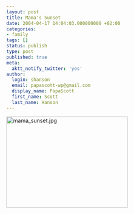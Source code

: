 ```yaml
---
layout: post
title: Mama's Sunset
date: 2004-04-17 14:04:03.000000000 +02:00
categories:
- family
tags: []
status: publish
type: post
published: true
meta:
  aktt_notify_twitter: 'yes'
author:
  login: shanson
  email: papascott-wp@gmail.com
  display_name: PapaScott
  first_name: Scott
  last_name: Hanson
---
```

<p><img alt="mama_sunset.jpg" src="http://www.papascott.de/wordpress/wp-content/uploads/2004/04/mama_sunset.jpg" width="320" height="240" border="0" /></p>
